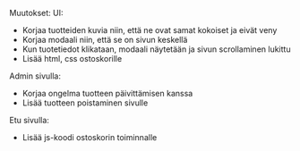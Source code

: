 Muutokset:
UI: 
- Korjaa tuotteiden kuvia niin, että ne ovat samat kokoiset ja eivät veny
- Korjaa modaali niin, että se on sivun keskellä
- Kun tuotetiedot klikataan, modaali näytetään ja sivun scrollaminen lukittu
- Lisää html, css ostoskorille

Admin sivulla:
- Korjaa ongelma tuotteen päivittämisen kanssa
- Lisää tuotteen poistaminen sivulle

Etu sivulla:
- Lisää js-koodi ostoskorin toiminnalle

